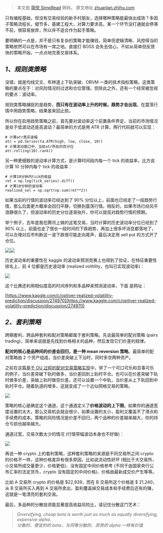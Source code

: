 > 本文由 [简悦 SimpRead](http://ksria.com/simpread/) 转码， 原文地址 [zhuanlan.zhihu.com](https://zhuanlan.zhihu.com/p/669101741)

只有编程基础，但没有交易经验的新手村朋友，选择哪种策略能最快出成效？多因子策略流程长，细节多，基建工程大，对算力要求高，某一个环节没打通就会停滞不前，很容易放弃，所以并不适合作为起手策略。

要明确的一点是，并不是只有复杂的策略才能赚钱，简单但逻辑清晰、风控得当的策略依然可以在市场有一席之地。直接打 BOSS 会失去信心，不如从简单但反馈快的策略开始，一点点地完善交易体系。

_**1、规则类策略**_
-------------

没错，就是均线交叉、布林道上下轨突破、OBVM 一类的技术指标策略，这类策略的要点在于：对风险情况的过滤和仓位管理。但除此之外，还有一个经常被忽视的要点：波动率。

规则类策略捕捉的是趋势，**而只有在波动率上升的时候，趋势才会出现**。在震荡行情中用趋势策略，结果是来回止损。

所以你在启用趋势策略之前，首先要对波动率这个前置条件界定，当前的市场情况是处于低波动还是高波动？最简单的方式是用 ATR 计算，两行代码就可以实现：

```
# 计算atr真实波幅
atr = pd.Series(ta.ATR(high, low, close, 10))
# 计算滚动窗口中，当前atr所处的百分位
atr.rolling(10).rank()
```

另一种更细致的波动率计算方式，是计算时间段内每一个 tick 的收益率，比方说计算 10 分钟内每个 tick 的收益率：

```
# 计算10分钟内tick的收益
ret = np.log(tick_series).diff()
# 计算10分钟的波动率
realized_vol = np.sqrt(np.sum(ret**2))
```

如果当前的行情的波动率已经达到了 90% 分位以上，前面也已经走了一段趋势行情，那么后面更大概率会回归平静，切换到震荡行情。相反的，如果市场已经风平浪静很久了，但波动率的历史分位逐渐抬升，你可以提高对趋势行情的预期。

举个例子，去年底我在腾讯上做的这笔交易，当时计算的历史波动率分位已经到了 90% 以上，前面也走了很长一段时间的下跌趋势，再加上很多坏消息都落地了，可以合理对后市判断这一波下跌很可能走向尾声，最后决定用 sell put 的方式开了仓位。

![](https://pic1.zhimg.com/v2-ffdecbb641f8e365ebc89e33c5848be8_r.jpg)![](https://pic4.zhimg.com/v2-bbd9618151d1bb3c5547c5b5f87add1b_r.jpg)

历史波动率的重要性在 kaggle 的波动率预测竞赛上也得到了验证，在特征重要性排名上，前 4 位都是历史波动率 (realized volitility，也叫已实现波动率)：

![](https://pic1.zhimg.com/v2-9fff0e7e3f464d62675858f2f6732a18_r.jpg)

这个比赛还利用相似度高的时间序列和多品种来预测波动率，下面 是网址：

[https://www.kaggle.com/c/optiver-realized-volatility-prediction/discussion/274970](https://www.kaggle.com/c/optiver-realized-volatility-prediction/discussion/274970)

_**2、套利策略**_
------------

跨期套利、跨品种套利和配对策略都属于套利策略。先说最简单的配对策略 (pairs trading)，简单来说就是先找到价格相关的品种，然后发现它们价差的规律。

**配对的核心是品种间的价差会回归，是一种 mean reversion 策略**。最简单的配对策略由 2 个资产组成，当价差突破上下沿时，同时多空两种资产。

之前在这篇[基于 OU 过程的配对交易策略实现](http://mp.weixin.qq.com/s?__biz=Mzg5MzU2MTQ1Mw==&mid=2247484478&idx=1&sn=6a1f7a454df0f2a2f0417bc9c63063d0&chksm=c02dbb3cf75a322af605f15f1f94cf577aae53047dc6ce0a01794380d726db360dd924d5738b&scene=21#wechat_redirect)中，举了一个可口可乐和百事可乐的例子，当价差突破下轨时做多，当价差回到上轨时平仓。也可以在价差突破下轨时做多价差，突破上轨时做空价差。还可以设置一个中轨，当价差从上下轨回到中轨时平仓。随着轨道的增多，这就变成了一个近似网格交易的策略。

![](https://pic2.zhimg.com/v2-136d4df121f92e64c29a050eb4743687_r.jpg)

策略的核心是确定这个通道，这个通道定义了**价格波动的上下限**。如果你的通道宽度设置的太大，那么交易机会就会很少，如果设置的太小，盈利又覆盖不了滑点和手续费的成本。策略的风险情况是价差不回归，两个品种的价差越来越大，你的持仓亏损也越来越大。

通道过宽，交易次数太少的情况 (行情窄幅波动本身也不好做)：

![](https://pic2.zhimg.com/v2-965d23b589ae0b4806140b63bb09ec77_r.jpg)

再说一种 crypto 上的套利策略，这种套利策略的来源是不同交易所之间 crypto 的价格不一样，这种价格差异有很多原因，比如说流动性好坏 (相比于大交易所，小交易所成交量更少，价格更低)、没有固定中间价格参考 (不同于由国家央行公布汇率的法定货币，crypto 没有固定的中间价格)、价格由最新成交价产生等等。

比如 A 交易所 crypto 的价格是 $22,939，而在 B 交易所这个价格是 $ 21,240，从 B 交易所买入再到 A 交易所卖出，盈利覆盖掉交易成本和手续费后还有的赚，这就是一笔漂亮的套利交易。

最后，多品种的分散投资能显著提高收益风险比，请记住分散这门艺术：

> _Diversifying, cheap beta is worth just as much as equally diversifying, expensive alpha._  
> _分散的、便宜的的 beta，与同等分散的、昂贵的 alpha 一样有价值_